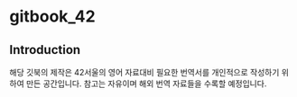 # gitbook_42

## Introduction 
해당 깃북의 제작은 42서울의 영어 자료대비 필요한 번역서를 개인적으로 작성하기 위하여 만든 공간입니다. 참고는 자유이며 해외 번역 자료들을 수록할 예정입니다. 
